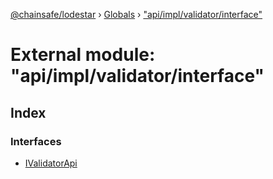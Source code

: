 [@chainsafe/lodestar](../README.md) › [Globals](../globals.md) › ["api/impl/validator/interface"](_api_impl_validator_interface_.md)

# External module: "api/impl/validator/interface"

## Index

### Interfaces

* [IValidatorApi](../interfaces/_api_impl_validator_interface_.ivalidatorapi.md)
